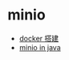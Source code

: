 # minio

- [docker 搭建](/java/middleware/minio/docker搭建.md)
- [minio in java](/java/middleware/minio/java.md)



